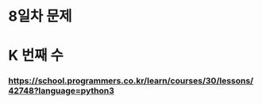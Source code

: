 # 8일차 문제

# K 번째 수
### https://school.programmers.co.kr/learn/courses/30/lessons/42748?language=python3